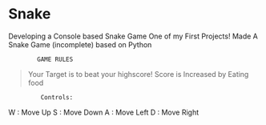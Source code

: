 # Snake
Developing a Console based Snake Game
One of my First Projects!
Made A Snake Game (incomplete) based on Python
            
            GAME RULES
> Your Target is to beat your highscore!
> Score is Increased by Eating food

             Controls:
  W : Move Up
  S : Move Down
  A : Move Left
  D : Move Right
